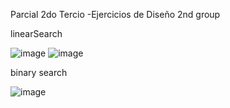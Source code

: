 Parcial 2do Tercio -Ejercicios de Diseño 2nd group

linearSearch

![image](https://github.com/user-attachments/assets/eec39e48-1b1e-4515-a3e2-4b2fc51404c6)
![image](https://github.com/user-attachments/assets/d6199985-8419-4436-a482-beedeb29dfd5)

binary search

![image](https://github.com/user-attachments/assets/9ae88b5b-4d01-4881-bf3c-cb91b50d6297)
